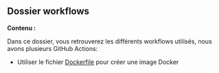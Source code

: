 ## Dossier workflows

**Contenu :**

Dans ce dossier, vous retrouverez les différents workflows utilisés, nous avons plusieurs GitHub Actions: 

* Utiliser le fichier [Dockerfile](https://github.com/Naofel-eal/4A_SQR_CI-CD/blob/main/Dockerfile) pour créer une image Docker
